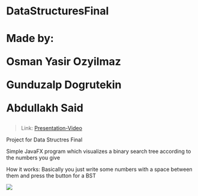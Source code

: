 # DataStructuresFinal


<h1>Made by:
  
Osman Yasir Ozyilmaz 
  
Gunduzalp Dogrutekin

Abdullakh Said</h1>
> Link: [Presentation-Video](https://www.youtube.com/watch?v=aeRpP1IbZds)

Project for Data Structres Final

Simple JavaFX program which visualizes a binary search tree according to the numbers you give 



How it works:
Basically you just write some numbers with a space between them and press the button for a BST

<img src= "https://user-images.githubusercontent.com/64580490/118435746-5a229c00-b701-11eb-9139-14a7e1b29b6e.png">

